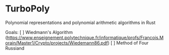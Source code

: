 # TurboPoly
Polynomial representations and polynomial arithmetic algorithms in Rust

Goals:
  [ ] Wiedmann's Algorithm (https://www.enseignement.polytechnique.fr/informatique/profs/Francois.Morain/Master1/Crypto/projects/Wiedemann86.pdf)
  [ ] Method of Four Russiand
